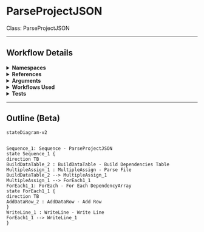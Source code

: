 # ParseProjectJSON
Class: ParseProjectJSON



<hr />

## Workflow Details
<details>
    <summary>
    <b>Namespaces</b>
    </summary>
    
- System.Activities
- System.Activities.Statements
- System.Activities.Expressions
- System.Activities.Validation
- System.Activities.XamlIntegration
- Microsoft.VisualBasic
- Microsoft.VisualBasic.Activities
- System
- System.Collections
- System.Collections.Generic
- System.Collections.ObjectModel
- System.Data
- System.Diagnostics
- System.Linq
- System.Net.Mail
- System.Xml
- System.Text
- System.Xml.Linq
- UiPath.Core
- UiPath.Core.Activities
- System.Windows.Markup
- GlobalVariablesNamespace
- GlobalConstantsNamespace
- System.Reflection
- System.IO
- Newtonsoft.Json
- Newtonsoft.Json.Linq
- System.Dynamic
- System.ComponentModel
- System.Collections.Specialized
- System.Runtime.Serialization
- System.Linq.Expressions
- System.Xml.Serialization


</details>
<details>
    <summary>
    <b>References</b>
    </summary>

- Microsoft.CSharp
- Microsoft.VisualBasic
- Microsoft.Win32.Primitives
- netstandard
- Newtonsoft.Json
- NPOI
- PresentationFramework
- System
- System.Activities
- System.Collections
- System.Collections.Immutable
- System.Collections.NonGeneric
- System.Collections.Specialized
- System.ComponentModel
- System.ComponentModel.EventBasedAsync
- System.ComponentModel.Primitives
- System.ComponentModel.TypeConverter
- System.Configuration.ConfigurationManager
- System.Console
- System.Core
- System.Data
- System.Data.Common
- System.Data.SqlClient
- System.IO.FileSystem.AccessControl
- System.IO.FileSystem.DriveInfo
- System.IO.FileSystem.Watcher
- System.IO.Packaging
- System.Linq
- System.Linq.Expressions
- System.Linq.Parallel
- System.Linq.Queryable
- System.Memory
- System.Memory.Data
- System.ObjectModel
- System.Private.CoreLib
- System.Private.DataContractSerialization
- System.Private.ServiceModel
- System.Private.Uri
- System.Private.Xml
- System.Reflection.DispatchProxy
- System.Reflection.Metadata
- System.Reflection.TypeExtensions
- System.Runtime.Serialization
- System.Runtime.Serialization.Formatters
- System.Runtime.Serialization.Primitives
- System.Security.Permissions
- System.ServiceModel
- System.ServiceModel.Activities
- System.Xaml
- System.Xml
- System.Xml.Linq
- UiPath.Studio.Constants
- UiPath.System.Activities
- UiPath.Workflow
- WindowsBase


</details>
<details>
    <summary>
    <b>Arguments</b>
    </summary>

| Name | Direction | Type | Description |
|  --- | --- | --- | ---  |
| in_ProjectJSONPath | InArgument | x:String |  |
| out_Name | OutArgument | x:String |  |
| out_Description | OutArgument | x:String |  |
| out_Dependencies | OutArgument | sd:DataTable |  |
| out_FileInfoCollection | OutArgument | sd:DataTable |  |
| out_EntryPoints | OutArgument | scg:IEnumerable(x:String) |  |
| out_Language | OutArgument | x:String |  |
| out_ProjectVersion | OutArgument | x:String |  |
| out_StudioVersion | OutArgument | x:String |  |
| out_Type | OutArgument | x:String |  |

    
</details>
<details>
    <summary>
    <b>Workflows Used</b>
    </summary>



    
</details>
<details>
    <summary>
    <b>Tests</b>
    </summary>



    
</details>

<hr />

## Outline (Beta)

```mermaid
stateDiagram-v2


Sequence_1: Sequence - ParseProjectJSON
state Sequence_1 {
direction TB
BuildDataTable_2 : BuildDataTable - Build Dependencies Table
MultipleAssign_1 : MultipleAssign - Parse File
BuildDataTable_2 --> MultipleAssign_1
MultipleAssign_1 --> ForEach1_1
ForEach1_1: ForEach - For Each DependencyArray
state ForEach1_1 {
direction TB
AddDataRow_2 : AddDataRow - Add Row
}
WriteLine_1 : WriteLine - Write Line
ForEach1_1 --> WriteLine_1
}
```